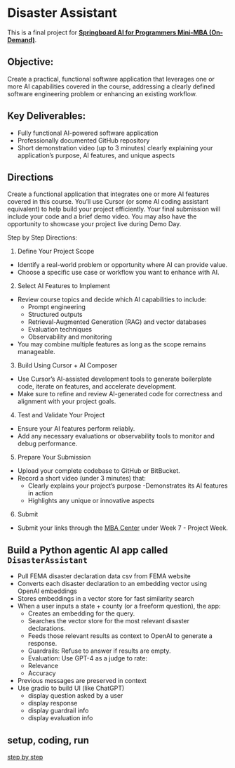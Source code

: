 
#  Disaster Assistant

This is a final project for [<b>Springboard AI for Programmers Mini-MBA (On-Demand)</b>](https://my.sectionai.com/mini-mbas/e7306541-f1d2-4920-b40a-8233e628f2f1).

## Objective:
Create a practical, functional software application that leverages one or more AI capabilities covered in the course, addressing a clearly defined software engineering problem or enhancing an existing workflow.

## Key Deliverables:
- Fully functional AI-powered software application
- Professionally documented GitHub repository
- Short demonstration video (up to 3 minutes) clearly explaining your application’s purpose, AI features, and unique aspects

## Directions
Create a functional application that integrates one or more AI features covered in this course. You’ll use Cursor (or some AI coding assistant equivalent) to help build your project efficiently. Your final submission will include your code and a brief demo video. You may also have the opportunity to showcase your project live during Demo Day.

Step by Step Directions:
1. Define Your Project Scope
- Identify a real-world problem or opportunity where AI can provide value.
- Choose a specific use case or workflow you want to enhance with AI.
2. Select AI Features to Implement
- Review course topics and decide which AI capabilities to include:
    - Prompt engineering
    - Structured outputs
    - Retrieval-Augmented Generation (RAG) and vector databases
    - Evaluation techniques
    - Observability and monitoring
- You may combine multiple features as long as the scope remains manageable.
3. Build Using Cursor + AI Composer
- Use Cursor’s AI-assisted development tools to generate boilerplate code, iterate on features, and accelerate development.
- Make sure to refine and review AI-generated code for correctness and alignment with your project goals.
4. Test and Validate Your Project
- Ensure your AI features perform reliably.
- Add any necessary evaluations or observability tools to monitor and debug performance.
5. Prepare Your Submission
- Upload your complete codebase to GitHub or BitBucket.
- Record a short video (under 3 minutes) that:
    - Clearly explains your project’s purpose
    -Demonstrates its AI features in action
    - Highlights any unique or innovative aspects
6. Submit
- Submit your links through the [MBA Center](https://my.sectionai.com/mini-mbas) under Week 7 - Project Week.

## Build a Python agentic AI app called `DisasterAssistant`
- Pull FEMA disaster declaration data csv from FEMA website
- Converts each disaster declaration to an embedding vector using OpenAI embeddings
- Stores embeddings in a vector store for fast similarity search 
- When a user inputs a state + county (or a freeform question), the app:
    - Creates an embedding for the query.
    - Searches the vector store for the most relevant disaster declarations.
    - Feeds those relevant results as context to OpenAI to generate a response.
    - Guardrails: Refuse to answer if results are empty.
    - Evaluation: Use GPT-4 as a judge to rate:
    - Relevance
    - Accuracy
- Previous messages are preserved in context
- Use gradio to build UI (like ChatGPT)
    - display question asked by a user
    - display response
    - display guardrail info
    - display evaluation info
## setup, coding, run
[step by step](setup-code-run.md)